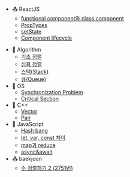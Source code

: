 -	:outbox_tray: ReactJS
	<!-- - [Component]() -->
	- [functional component와 class component](./docs/ReactJS/2019-11-30-function_class.md)
	- [PropTypes](./docs/ReactJS/2019-11-29-propTypes.md)
	<!-- - [State]() -->
	- [setState](./docs/ReactJS/2019-11-30-setState.md)
	- [Component lifecycle](./docs/ReactJS/2019-11-30-component_lifecycle.md)
<!-- -	:snake: Python -->
-	:nail_care: Algorithm
	-	[기초 정렬](./docs/Algorithm/2019-09-18-basic_sorting.md)
	-	[심화 정렬](./docs/Algorithm/2019-09-18-deep_sorting.md)
	- [스택(Stack)](./docs/Algorithm/2019-11-05_stack.md)
	- [큐(Queue)](docs\Algorithm\2019-11-05_queue.md)
-	:peach: OS
	-	[Synchronization Problem](./docs/OS/2019-09-25-Synchronization.md)
	- [Critical Section](./docs/OS/2019-09-30-CriticalSection_Solution.md)
- :green_apple: C++
	- [Vector](./docs/C++/2019-09-26-vector.md)
	- [Pair](./docs/C++/2019-10-15-pair.md)
-	:lemon: JavaScript
 	- [Hash bang](./docs/JavaScript/2019-11-24-hash_bang.md)
	- [let, var, const 차이](./docs/JavaScript/2019-11-26-let_var_const.md)
	- [map과 reduce](./docs/JavaScript/2019-11-29-map_reduce.md)
	- [async&await](docs\JavaScript\2019-11-30-async_await.md)
-	:outbox_tray: baekjoon
	- [수 정렬하기 2 (2751번)](./docs/Baekjoon/2019-10-18-endl.md)
